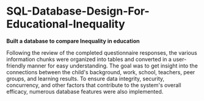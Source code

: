# SQL-Database-Design-For-Educational-Inequality
**Built a database to compare Inequality in education**

Following the review of the completed questionnaire responses, the various information chunks 
were organized into tables and converted in a user-friendly manner for easy understanding. The 
goal was to get insight into the connections between the child's background, work, school, 
teachers, peer groups, and learning results.
To ensure data integrity, security, concurrency, and other factors that contribute to the system's overall efficacy, 
numerous database features were also implemented.
